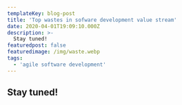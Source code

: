 ```yaml
---
templateKey: blog-post
title: 'Top wastes in sofware development value stream'
date: 2020-04-01T19:09:10.000Z
description: >-
  Stay tuned!
featuredpost: false
featuredimage: /img/waste.webp
tags:
  - 'agile software development'
---
```

## Stay tuned!